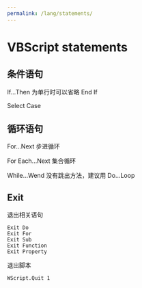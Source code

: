 ```yaml
---
permalink: /lang/statements/
---
```


# VBScript statements

## 条件语句

If...Then 为单行时可以省略 End If

Select Case

## 循环语句

For...Next 步进循环

For Each...Next 集合循环

While...Wend 没有跳出方法，建议用 Do...Loop

## Exit

退出相关语句

```
Exit Do
Exit For
Exit Sub
Exit Function
Exit Property
```

退出脚本

```
WScript.Quit 1
```
